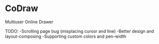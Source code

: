 # CoDraw
Multiuser Online Drawer

TODO:
  -Scrolling page bug (misplacing cursor and line)
  -Better design and layout-composing
  -Supporting custom colors and pen-width
  
